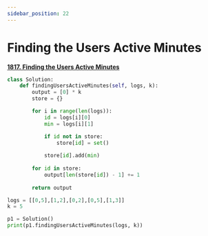 ```yaml
---
sidebar_position: 22
---
```


# Finding the Users Active Minutes

**[1817. Finding the Users Active Minutes](https://leetcode.com/problems/finding-the-users-active-minutes/)**

```python title="Output = [0,2,0,0,0]"
class Solution:
    def findingUsersActiveMinutes(self, logs, k):
        output = [0] * k
        store = {}

        for i in range(len(logs)):
            id = logs[i][0]
            min = logs[i][1]

            if id not in store:
                store[id] = set()
            
            store[id].add(min)
        
        for id in store:
            output[len(store[id]) - 1] += 1
        
        return output

logs = [[0,5],[1,2],[0,2],[0,5],[1,3]]
k = 5

p1 = Solution()
print(p1.findingUsersActiveMinutes(logs, k))
```